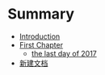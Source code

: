 # Summary

* [Introduction](README.md)
* [First Chapter](chapter1.md)
  *  [the last day of 2017](the-last-day-of-2017.md)
* [新建文档](newfile.md)



